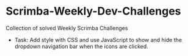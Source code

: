 # Scrimba-Weekly-Dev-Challenges
Collection of solved Weekly Scrimba Challenges 

* Task: Add style with CSS and use JavaScript to show and hide the dropdown navigation bar when the icons are clicked.
